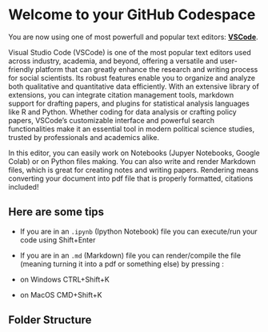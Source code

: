 # Welcome to your GitHub Codespace

You are now using one of most powerfull and popular text editors: **[VSCode](https://code.visualstudio.com/)**.

Visual Studio Code (VSCode) is one of the most popular text editors used across industry, academia, and beyond, offering a versatile and user-friendly platform that can greatly enhance the research and writing process for social scientists. Its robust features enable you to organize and analyze both qualitative and quantitative data efficiently. With an extensive library of extensions, you can integrate citation management tools, markdown support for drafting papers, and plugins for statistical analysis languages like R and Python. Whether coding for data analysis or crafting policy papers, VSCode’s customizable interface and powerful search functionalities make it an essential tool in modern political science studies, trusted by professionals and academics alike.

In this editor, you can easily work on Notebooks (Jupyer Notebooks, Google Colab) or on Python files making. You can also write and render Markdown files, which is great for creating notes and writing papers. Rendering means converting your document into pdf file that is properly formatted, citations included!

## Here are some tips

- If you are in an `.ipynb` (Ipython Notebook) file you can execute/run your code using Shift+Enter

- If you are in an `.md` (Markdown) file you can render/compile the file (meaning turning it into a pdf or something else) by pressing : 

- on Windows CTRL+Shift+K
- on MacOS CMD+Shift+K

## Folder Structure
